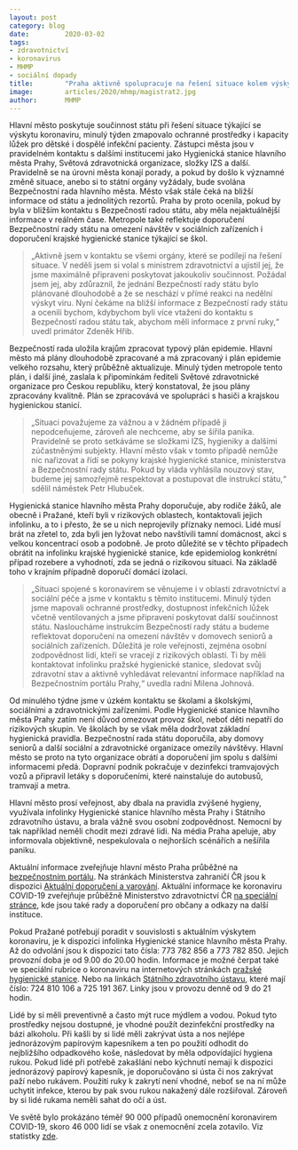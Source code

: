 ```yaml
---
layout: post
category: blog
date:         2020-03-02
tags:         
- zdravotnictví
- koronavirus
- MHMP
- sociální dopady
title:        "Praha aktivně spolupracuje na řešení situace kolem výskytu koronaviru. Sociálním zařízením doporučí omezení návštěv"
image: 	      articles/2020/mhmp/magistrat2.jpg
author:       MHMP
---
```


Hlavní město poskytuje součinnost státu při řešení situace týkající se výskytu koronaviru, minulý týden zmapovalo ochranné prostředky i kapacity lůžek pro dětské i dospělé infekční pacienty. Zástupci města jsou v pravidelném kontaktu s dalšími institucemi jako Hygienická stanice hlavního města Prahy, Světová zdravotnická organizace, složky IZS a další. Pravidelně se na úrovni města konají porady, a pokud by došlo k významné změně situace, anebo si to státní orgány vyžádaly, bude svolána Bezpečnostní rada hlavního města. Město však stále čeká na bližší informace od státu a jednolitých rezortů. Praha by proto ocenila, pokud by byla v bližším kontaktu s Bezpečností radou státu, aby měla nejaktuálnější informace v reálném čase. Metropole také reflektuje doporučení Bezpečnostní rady státu na omezení návštěv v sociálních zařízeních i doporučení krajské hygienické stanice týkající se škol.

> „Aktivně jsem v kontaktu se všemi orgány, které se podílejí na řešení situace. V neděli jsem si volal s ministrem zdravotnictví a ujistil jej, že jsme maximálně připraveni poskytovat jakoukoliv součinnost. Požádal jsem jej, aby zdůraznil, že jednání Bezpečností rady státu bylo plánované dlouhodobě a že se neschází v přímé reakci na nedělní výskyt viru. Nyní čekáme na bližší informace z Bezpečností rady státu a ocenili bychom, kdybychom byli více vtaženi do kontaktu s Bezpečností radou státu tak, abychom měli informace z první ruky,“ uvedl primátor Zdeněk Hřib.

Bezpečností rada uložila krajům zpracovat typový plán epidemie. Hlavní město má plány dlouhodobě zpracované a má zpracovaný i plán epidemie velkého rozsahu, který průběžně aktualizuje. Minulý týden metropole tento plán, i další jiné, zaslala k připomínkám řediteli Světové zdravotnické organizace pro Českou republiku, který konstatoval, že jsou plány zpracovány kvalitně. Plán se zpracovává ve spolupráci s hasiči a krajskou hygienickou stanicí.

> „Situaci považujeme za vážnou a v žádném případě ji nepodceňujeme, zároveň ale nechceme, aby se šířila panika. Pravidelně se proto setkáváme se složkami IZS, hygieniky a dalšími zúčastněnými subjekty. Hlavní město však v tomto případě nemůže nic nařizovat a řídí se pokyny krajské hygienické stanice, ministerstva a Bezpečnostní rady státu. Pokud by vláda vyhlásila nouzový stav, budeme jej samozřejmě respektovat a postupovat dle instrukcí státu,“ sdělil náměstek Petr Hlubuček. 

Hygienická stanice hlavního města Prahy doporučuje, aby rodiče žáků, ale obecně i Pražané, kteří byli v rizikových oblastech, kontaktovali jejich infolinku, a to i přesto, že se u nich neprojevily příznaky nemoci. Lidé musí brát na zřetel to, zda byli jen lyžovat nebo navštívili tamní domácnost, akci s velkou koncentrací osob a podobně. Je proto důležité se v těchto případech obrátit na infolinku krajské hygienické stanice, kde epidemiolog konkrétní případ rozebere a vyhodnotí, zda se jedná o rizikovou situaci. Na základě toho v krajním případně doporučí domácí izolaci.

> „Situaci spojené s koronavirem se věnujeme i v oblasti zdravotnictví a sociální péče a jsme v kontaktu s těmito institucemi. Minulý týden jsme mapovali ochranné prostředky, dostupnost infekčních lůžek včetně ventilovaných a jsme připraveni poskytovat další součinnost státu. Nasloucháme instrukcím Bezpečností rady státu a budeme reflektovat doporučení na omezení návštěv v domovech seniorů a sociálních zařízeních. Důležitá je role veřejnosti, zejména osobní zodpovědnost lidí, kteří se vracejí z rizikových oblastí. Ti by měli kontaktovat infolinku pražské hygienické stanice, sledovat svůj zdravotní stav a aktivně vyhledávat relevantní informace například na Bezpečnostním portálu Prahy,“ uvedla radní Milena Johnová.

Od minulého týdne jsme v úzkém kontaktu se školami a školskými, sociálními a zdravotnickými zařízeními. Podle Hygienické stanice hlavního města Prahy zatím není důvod omezovat provoz škol, neboť děti nepatří do rizikových skupin. Ve školách by se však měla dodržovat základní hygienická pravidla. Bezpečnostní rada státu doporučila, aby domovy seniorů a další sociální a zdravotnické organizace omezily návštěvy. Hlavní město se proto na tyto organizace obrátí a doporučení jim spolu s dalšími informacemi předá. Dopravní podnik pokračuje v dezinfekci tramvajových vozů a připravil letáky s doporučeními, které nainstaluje do autobusů, tramvají a metra.

Hlavní město prosí veřejnost, aby dbala na pravidla zvýšené hygieny, využívala infolinky Hygienické stanice hlavního města Prahy i Státního zdravotního ústavu, a brala vážně svou osobní zodpovědnost. Nemocní by tak například neměli chodit mezi zdravé lidi. Na média Praha apeluje, aby informovala objektivně, nespekulovala o nejhorších scénářích a nešířila paniku. 

Aktuální informace zveřejňuje hlavní město Praha průběžné na [bezpečnostním portálu](https://bezpecnost.praha.eu/). Na stránkách Ministerstva zahraničí ČR jsou k dispozici [Aktuální doporučení a varování](https://www.mzv.cz/jnp/cz/cestujeme/aktualni_doporuceni_a_varovani/index.html?zn=A-B). Aktuální informace ke koronaviru COVID-19 zveřejňuje průběžně Ministerstvo zdravotnictví ČR [na speciální stránce](http://www.mzcr.cz/dokumenty/koronavirus-2019-ncov-informace-pro-obcany_18432_4122_1.html), kde jsou také rady a doporučení pro občany a odkazy na další instituce.

Pokud Pražané potřebují poradit v souvislosti s aktuálním výskytem koronaviru, je k dispozici infolinka Hygienické stanice hlavního města Prahy. Až do odvolání jsou k dispozici tato čísla: 773 782 856 a 773 782 850. Jejich provozní doba je od 9.00 do 20.00 hodin. Informace je možné čerpat také ve speciální rubrice o koronaviru na internetových stránkách [pražské hygienické stanice](http://www.hygpraha.cz/obsah/koronavirus_506_1.html). Nebo na linkách [Státního zdravotního ústavu](http://szu.cz/tema/krizove-situace/2019-ncov-novy-koronavirus-wu-chan), které mají číslo: 724 810 106 a 725 191 367. Linky jsou v provozu denně od 9 do 21 hodin.

Lidé by si měli preventivně a často mýt ruce mýdlem a vodou. Pokud tyto prostředky nejsou dostupné, je vhodné použít dezinfekční prostředky na bázi alkoholu. Při kašli by si lidé měli zakrývat ústa a nos nejlépe jednorázovým papírovým kapesníkem a ten po použití odhodit do nejbližšího odpadkového koše, následovat by měla odpovídající hygiena rukou. Pokud lidé při potřebě zakašlání nebo kýchnutí nemají k dispozici jednorázový papírový kapesník, je doporučováno si ústa či nos zakrývat paží nebo rukávem. Použití ruky k zakrytí není vhodné, neboť se na ní může uchytit infekce, kterou by pak svou rukou nakažený dále rozšiřoval. Zároveň by si lidé rukama neměli sahat do očí a úst.

Ve světě bylo prokázáno téměř 90 000 případů onemocnění koronavirem COVID-19, skoro 46 000 lidí se však z onemocnění zcela zotavilo. Viz statistky [zde](https://www.worldometers.info/coronavirus/?fbclid=IwAR2aipyHpEAoExvhLcxboEO14dadL8U9YXVztIOYiQATkcZ0DduQN1MJkZU).

